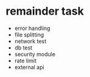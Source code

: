 # remainder task
- error handling
- file splitting
- network test
- db test
- security module
- rate limit
- external api